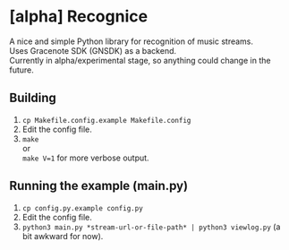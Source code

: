 # [alpha] Recognice

A nice and simple Python library for recognition of music streams.  
Uses Gracenote SDK (GNSDK) as a backend.  
Currently in alpha/experimental stage, so anything could change in the future.

## Building
1. `cp Makefile.config.example Makefile.config`
2. Edit the config file.
3. `make`  
   or  
   `make V=1` for more verbose output.

## Running the example (main.py)
1. `cp config.py.example config.py`
2. Edit the config file.
3. `python3 main.py *stream-url-or-file-path* | python3 viewlog.py` (a bit awkward for now).
